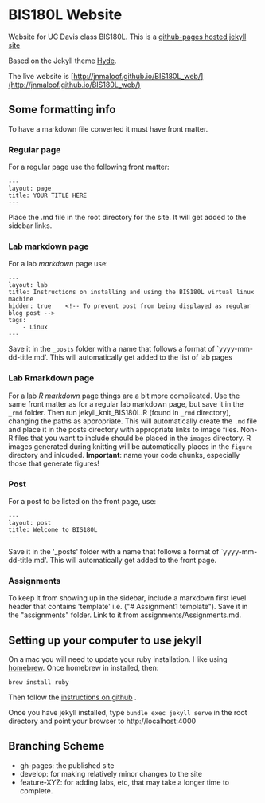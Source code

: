 # BIS180L Website

Website for UC Davis class BIS180L.  This is a [github-pages hosted jekyll site](https://help.github.com/articles/using-jekyll-as-a-static-site-generator-with-github-pages/)

Based on the Jekyll theme [Hyde](http://hyde.getpoole.com/).

The live website is [http://jnmaloof.github.io/BIS180L_web/](http://jnmaloof.github.io/BIS180L_web/)

## Some formatting info

To have a markdown file converted it must have front matter.

### Regular page

For a regular page use the following front matter:

    ---
    layout: page
    title: YOUR TITLE HERE
    ---

Place the .md file in the root directory for the site.  It will get added to the sidebar links.

### Lab markdown page

For a lab _markdown_ page use:

    ---
    layout: lab
    title: Instructions on installing and using the BIS180L virtual linux machine
    hidden: true    <!-- To prevent post from being displayed as regular blog post -->
    tags:
        - Linux
    ---

Save it in the `_posts` folder with a name that follows a format of `yyyy-mm-dd-title.md'.  This will automatically get added to the list of lab pages

### Lab Rmarkdown page

For a lab _*R* markdown_ page things are a bit more complicated.  Use the same front matter as for a regular lab markdown page, but save it in the `_rmd` folder.  Then run jekyll_knit_BIS180L.R (found in `_rmd` directory), changing the paths as appropriate.  This will automatically create the `.md` file and place it in the posts directory with appropriate links to image files.  Non-R files that you want to include should be placed in the `images` directory.  R images generated during knitting will be automatically places in the `figure` directory and inlcuded.  __Important__: name your code chunks, especially those that generate figures!

### Post

For a post to be listed on the front page, use:

    ---
    layout: post
    title: Welcome to BIS180L
    ---

Save it in the '_posts' folder with a name that follows a format of `yyyy-mm-dd-title.md'.  This will automatically get added to the front page.

### Assignments

To keep it from showing up in the sidebar, include a markdown first level header that contains 'template' i.e. ("# Assignment1 template").  Save it in the "assignments" folder.  Link to it from assignments/Assignments.md.

## Setting up your computer to use jekyll

On a mac you will need to update your ruby installation.  I like using [homebrew](https://brew.sh/).  Once homebrew in installed, then:

    brew install ruby

Then follow the [instructions on github](https://help.github.com/articles/setting-up-your-github-pages-site-locally-with-jekyll/) .  

Once you have jekyll installed, type `bundle exec jekyll serve` in the root directory and point your browser to http://localhost:4000

## Branching Scheme

* gh-pages: the published site
* develop: for making relatively minor changes to the site
* feature-XYZ: for adding labs, etc, that may take a longer time to complete.

